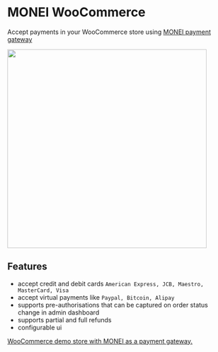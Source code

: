 # MONEI WooCommerce
Accept payments in your WooCommerce store using [MONEI payment gateway](https://monei.net/)

<img src="https://cl.ly/343Z3R1U3g18/Screen%20Shot%202018-01-29%20at%2013.51.39.png" width="450">


## Features
 - accept credit and debit cards `American Express, JCB, Maestro, MasterCard, Visa`
 - accept virtual payments like `Paypal, Bitcoin, Alipay`
 - supports pre-authorisations that can be captured on order status change in admin dashboard
 - supports partial and full refunds
 - configurable ui

[WooCommerce demo store with MONEI as a payment gateway.](http://woocommerce.demo-monei.com/)
